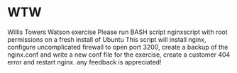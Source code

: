 # WTW
Willis Towers Watson exercise
Please run BASH script nginxscript with root permissions on a fresh install of Ubuntu
This script will install nginx, configure uncomplicated firewall to open port 3200, 
create a backup of the nginx.conf and write a new conf file for the exercise, create a
customer 404 error and restart nginx.  any feedback is appreciated!
